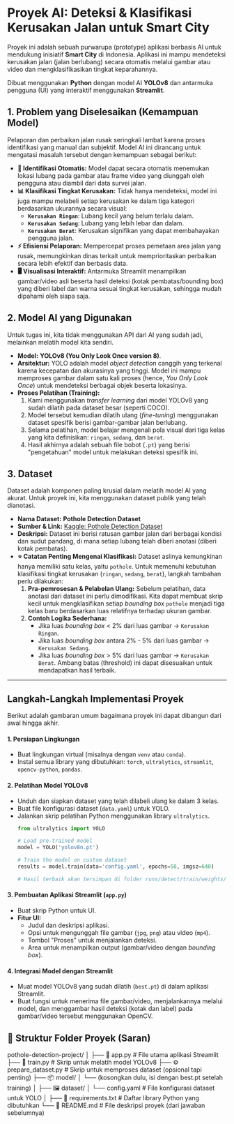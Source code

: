 # Proyek AI: Deteksi & Klasifikasi Kerusakan Jalan untuk Smart City

Proyek ini adalah sebuah purwarupa (prototype) aplikasi berbasis AI untuk mendukung inisiatif **Smart City** di Indonesia. Aplikasi ini mampu mendeteksi kerusakan jalan (jalan berlubang) secara otomatis melalui gambar atau video dan mengklasifikasikan tingkat keparahannya.

Dibuat menggunakan **Python** dengan model AI **YOLOv8** dan antarmuka pengguna (UI) yang interaktif menggunakan **Streamlit**.

## 1. Problem yang Diselesaikan (Kemampuan Model)

Pelaporan dan perbaikan jalan rusak seringkali lambat karena proses identifikasi yang manual dan subjektif. Model AI ini dirancang untuk mengatasi masalah tersebut dengan kemampuan sebagai berikut:

* **🔎 Identifikasi Otomatis:** Model dapat secara otomatis menemukan lokasi lubang pada gambar atau frame video yang diunggah oleh pengguna atau diambil dari data survei jalan.
* **📊 Klasifikasi Tingkat Kerusakan:** Tidak hanya mendeteksi, model ini juga mampu melabeli setiap kerusakan ke dalam tiga kategori berdasarkan ukurannya secara visual:
    * **`Kerusakan Ringan`**: Lubang kecil yang belum terlalu dalam.
    * **`Kerusakan Sedang`**: Lubang yang lebih lebar dan dalam.
    * **`Kerusakan Berat`**: Kerusakan signifikan yang dapat membahayakan pengguna jalan.
* **⚡ Efisiensi Pelaporan:** Mempercepat proses pemetaan area jalan yang rusak, memungkinkan dinas terkait untuk memprioritaskan perbaikan secara lebih efektif dan berbasis data.
* **🖥️ Visualisasi Interaktif:** Antarmuka Streamlit menampilkan gambar/video asli beserta hasil deteksi (kotak pembatas/bounding box) yang diberi label dan warna sesuai tingkat kerusakan, sehingga mudah dipahami oleh siapa saja.

## 2. Model AI yang Digunakan

Untuk tugas ini, kita tidak menggunakan API dari AI yang sudah jadi, melainkan melatih model kita sendiri.

* **Model:** **YOLOv8 (You Only Look Once version 8)**.
* **Arsitektur:** YOLO adalah model *object detection* canggih yang terkenal karena kecepatan dan akurasinya yang tinggi. Model ini mampu memproses gambar dalam satu kali proses (hence, *You Only Look Once*) untuk mendeteksi berbagai objek beserta lokasinya.
* **Proses Pelatihan (Training):**
    1.  Kami menggunakan *transfer learning* dari model YOLOv8 yang sudah dilatih pada dataset besar (seperti COCO).
    2.  Model tersebut kemudian dilatih ulang (*fine-tuning*) menggunakan dataset spesifik berisi gambar-gambar jalan berlubang.
    3.  Selama pelatihan, model belajar mengenali pola visual dari tiga kelas yang kita definisikan: `ringan`, `sedang`, dan `berat`.
    4.  Hasil akhirnya adalah sebuah file bobot (`.pt`) yang berisi "pengetahuan" model untuk melakukan deteksi spesifik ini.

## 3. Dataset

Dataset adalah komponen paling krusial dalam melatih model AI yang akurat. Untuk proyek ini, kita menggunakan dataset publik yang telah dianotasi.

* **Nama Dataset:** **Pothole Detection Dataset**
* **Sumber & Link:** [Kaggle: Pothole Detection Dataset](https://www.kaggle.com/datasets/atulyakumarojha/pothole-detection-dataset)
* **Deskripsi:** Dataset ini berisi ratusan gambar jalan dari berbagai kondisi dan sudut pandang, di mana setiap lubang telah diberi anotasi (diberi kotak pembatas).
* **⭐ Catatan Penting Mengenai Klasifikasi:**
    Dataset aslinya kemungkinan hanya memiliki satu kelas, yaitu `pothole`. Untuk memenuhi kebutuhan klasifikasi tingkat kerusakan (`ringan`, `sedang`, `berat`), langkah tambahan perlu dilakukan:
    1.  **Pra-pemrosesan & Pelabelan Ulang:** Sebelum pelatihan, data anotasi dari dataset ini perlu dimodifikasi. Kita dapat membuat skrip kecil untuk mengklasifikan setiap *bounding box* `pothole` menjadi tiga kelas baru berdasarkan luas relatifnya terhadap ukuran gambar.
    2.  **Contoh Logika Sederhana:**
        * Jika luas *bounding box* < 2% dari luas gambar -> `Kerusakan Ringan`.
        * Jika luas *bounding box* antara 2% - 5% dari luas gambar -> `Kerusakan Sedang`.
        * Jika luas *bounding box* > 5% dari luas gambar -> `Kerusakan Berat`.
        Ambang batas (threshold) ini dapat disesuaikan untuk mendapatkan hasil terbaik.

---
## Langkah-Langkah Implementasi Proyek

Berikut adalah gambaran umum bagaimana proyek ini dapat dibangun dari awal hingga akhir.

#### 1. Persiapan Lingkungan
* Buat lingkungan virtual (misalnya dengan `venv` atau `conda`).
* Instal semua library yang dibutuhkan: `torch`, `ultralytics`, `streamlit`, `opencv-python`, `pandas`.

#### 2. Pelatihan Model YOLOv8
* Unduh dan siapkan dataset yang telah dilabeli ulang ke dalam 3 kelas.
* Buat file konfigurasi dataset (`data.yaml`) untuk YOLO.
* Jalankan skrip pelatihan Python menggunakan library `ultralytics`.
    ```python
    from ultralytics import YOLO

    # Load pre-trained model
    model = YOLO('yolov8n.pt') 

    # Train the model on custom dataset
    results = model.train(data='config.yaml', epochs=50, imgsz=640)

    # Hasil terbaik akan tersimpan di folder runs/detect/train/weights/best.pt
    ```

#### 3. Pembuatan Aplikasi Streamlit (`app.py`)
* Buat skrip Python untuk UI.
* **Fitur UI:**
    * Judul dan deskripsi aplikasi.
    * Opsi untuk mengunggah file gambar (`jpg`, `png`) atau video (`mp4`).
    * Tombol "Proses" untuk menjalankan deteksi.
    * Area untuk menampilkan output (gambar/video dengan *bounding box*).

#### 4. Integrasi Model dengan Streamlit
* Muat model YOLOv8 yang sudah dilatih (`best.pt`) di dalam aplikasi Streamlit.
* Buat fungsi untuk menerima file gambar/video, menjalankannya melalui model, dan menggambar hasil deteksi (kotak dan label) pada gambar/video tersebut menggunakan OpenCV.

## 📁 Struktur Folder Proyek (Saran)
pothole-detection-project/
│
├── 📜 app.py                # File utama aplikasi Streamlit
├── 🐍 train.py              # Skrip untuk melatih model YOLOv8
├── ⚙️ prepare_dataset.py    # Skrip untuk memproses dataset (opsional tapi penting)
├── 📦 model/
│   └── (kosongkan dulu, isi dengan best.pt setelah training)
│
├── 🖼️ dataset/
│   └── config.yaml         # File konfigurasi dataset untuk YOLO
│
├── 📄 requirements.txt      # Daftar library Python yang dibutuhkan
└── 📝 README.md             # File deskripsi proyek (dari jawaban sebelumnya)
